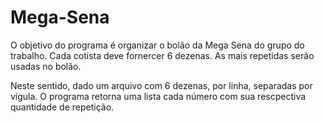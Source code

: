 # Mega-Sena

O objetivo do programa é organizar o bolão da Mega Sena do grupo do trabalho. Cada cotista deve fornercer 6 dezenas. As mais repetidas serão usadas no bolão.

Neste sentido, dado um arquivo com 6 dezenas, por linha, separadas por vígula. O programa retorna uma lista cada número com sua rescpectiva quantidade de repetição.
